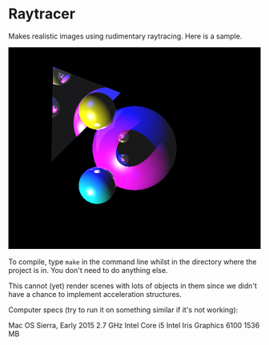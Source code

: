 # Raytracer

Makes realistic images using rudimentary raytracing. Here is a sample.

![dope](example-noaa.png)

To compile, type `make` in the command line whilst in the directory where the project is in. You don't need to do anything else.

This cannot (yet) render scenes with lots of objects in them since we didn't have a chance to implement acceleration structures.

Computer specs (try to run it on something similar if it's not working):

Mac OS Sierra, Early 2015
2.7 GHz Intel Core i5
Intel Iris Graphics 6100 1536 MB
